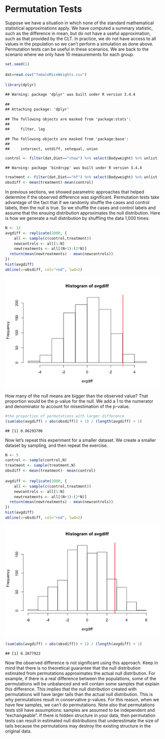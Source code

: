 Permutation Tests
================

Suppose we have a situation in which none of the standard mathematical statistical approximations apply. We have computed a summary statistic, such as the difference in mean, but do not have a useful approximation, such as that provided by the CLT. In practice, we do not have access to all values in the population so we can’t perform a simulation as done above. Permutation tests can be useful in these scenarios.
We are back to the scenario where we only have 10 measurements for each group.

``` r
set.seed(1)

dat=read.csv("femaleMiceWeights.csv")

library(dplyr)
```

    ## Warning: package 'dplyr' was built under R version 3.4.4

    ## 
    ## Attaching package: 'dplyr'

    ## The following objects are masked from 'package:stats':
    ## 
    ##     filter, lag

    ## The following objects are masked from 'package:base':
    ## 
    ##     intersect, setdiff, setequal, union

``` r
control <- filter(dat,Diet=="chow") %>% select(Bodyweight) %>% unlist
```

    ## Warning: package 'bindrcpp' was built under R version 3.4.4

``` r
treatment <- filter(dat,Diet=="hf") %>% select(Bodyweight) %>% unlist
obsdiff <- mean(treatment)-mean(control)
```

In previous sections, we showed parametric approaches that helped determine if the observed difference was significant. Permutation tests take advantage of the fact that if we randomly shuffle the cases and control labels, then the null is true. So we shuffle the cases and control labels and assume that the ensuing distribution approximates the null distribution. Here is how we generate a null distribution by shuffling the data 1,000 times:

``` r
N <- 12
avgdiff <- replicate(1000, {
    all <- sample(c(control,treatment))
    newcontrols <- all[1:N]
    newtreatments <- all[(N+1):(2*N)]
  return(mean(newtreatments) - mean(newcontrols))
})
hist(avgdiff)
abline(v=obsdiff, col="red", lwd=2)
```

![](9._Permutation_Tests_files/figure-markdown_github/unnamed-chunk-2-1.png)

How many of the null means are bigger than the observed value? That proportion would be the p-value for the null. We add a 1 to the numerator and denominator to account for misestimation of the p-value.

``` r
#the proportion of permutations with larger difference
(sum(abs(avgdiff) > abs(obsdiff)) + 1) / (length(avgdiff) + 1)
```

    ## [1] 0.06293706

Now let’s repeat this experiment for a smaller dataset. We create a smaller dataset by sampling, and then repeat the exercise.

``` r
N <- 5
control <- sample(control,N)
treatment <- sample(treatment,N)
obsdiff <- mean(treatment)- mean(control)

avgdiff <- replicate(1000, {
    all <- sample(c(control,treatment))
    newcontrols <- all[1:N]
    newtreatments <- all[(N+1):(2*N)]
  return(mean(newtreatments) - mean(newcontrols))
})
hist(avgdiff)
abline(v=obsdiff, col="red", lwd=2)
```

![](9._Permutation_Tests_files/figure-markdown_github/unnamed-chunk-4-1.png)

``` r
(sum(abs(avgdiff) > abs(obsdiff)) + 1) / (length(avgdiff) + 1)
```

    ## [1] 0.2077922

Now the observed difference is not significant using this approach. Keep in mind that there is no theoretical guarantee that the null distribution estimated from permutations approximates the actual null distribution. For example, if there is a real difference between the populations, some of the permutations will be unbalanced and will contain some samples that explain this difference. This implies that the null distribution created with permutations will have larger tails than the actual null distribution. This is why permutations result in conservative p-values. For this reason, when we have few samples, we can’t do permutations.
Note also that permutations tests still have assumptions: samples are assumed to be independent and “exchangeable”. If there is hidden structure in your data, then permutation tests can result in estimated null distributions that underestimate the size of tails because the permutations may destroy the existing structure in the original data.
